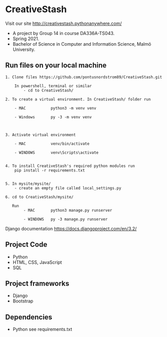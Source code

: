 # CreativeStash

Visit our site http://creativestash.pythonanywhere.com/

- A project by Group 14 in course DA336A-TS043.
- Spring 2021. 
- Bachelor of Science in Computer and Information Science, Malmö University.


## Run files on your local machine
    1. Clone files https://github.com/pontusnordstrom89/CreativeStash.git
        
        In powershell, terminal or similar
            - cd to CreativeStash/

    2. To create a virtual environment. In CreativeStash/ folder run 
        
        - MAC           python3 -m venv venv

        - Windows       py -3 -m venv venv

    

    3. Activate virtual environment

        - MAC           venv/bin/activate

        - WINDOWS       venv\Scripts\activate


    4. To install CreativeStash's required python modules run
        pip install -r requirements.txt


    5. In mysite/mysite/
        - create an empty file called local_settings.py

    6. cd to CreativeStash/mysite/

       Run 
            - MAC       python3 manage.py runserver

            - WINDOWS   py -3 manage.py runserver
            

Django documentation https://docs.djangoproject.com/en/3.2/


## Project Code
- Python
- HTML, CSS, JavaScript
- SQL

## Project frameworks
- Django
- Bootstrap

## Dependencies
- Python see requirements.txt
